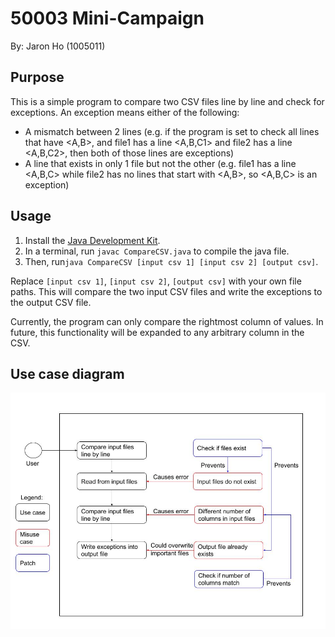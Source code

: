 # 50003 Mini-Campaign
By: Jaron Ho (1005011)

## Purpose
This is a simple program to compare two CSV files line by line and check for exceptions. An exception means either of the following:

- A mismatch between 2 lines (e.g. if the program is set to check all lines that have <A,B>, and file1 has a line <A,B,C1> and file2 has a line <A,B,C2>, then both of those lines are exceptions)
- A line that exists in only 1 file but not the other (e.g. file1 has a line <A,B,C> while file2 has no lines that start with <A,B>, so <A,B,C> is an exception)

## Usage
1. Install the [Java Development Kit](https://www.oracle.com/java/technologies/downloads/).
2. In a terminal, run `javac CompareCSV.java` to compile the java file.
3. Then, run`java CompareCSV [input csv 1] [input csv 2] [output csv]`.

Replace `[input csv 1]`, `[input csv 2]`, `[output csv]` with your own file paths.
This will compare the two input CSV files and write the exceptions to the output CSV file.

Currently, the program can only compare the rightmost column of values. In future, this functionality will be expanded to any arbitrary column in the CSV.

## Use case diagram
![Use case diagram](use_case_diagram.jpg)
